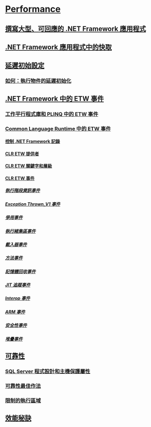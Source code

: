 # [Performance](index.md)
## [撰寫大型、可回應的 .NET Framework 應用程式](writing-large-responsive-apps.md)
## [.NET Framework 應用程式中的快取](caching-in-net-framework-applications.md)
## [延遲初始設定](lazy-initialization.md)
### [如何：執行物件的延遲初始化](how-to-perform-lazy-initialization-of-objects.md)
## [.NET Framework 中的 ETW 事件](etw-events.md)
### [工作平行程式庫和 PLINQ 中的 ETW 事件](etw-events-in-task-parallel-library-and-plinq.md)
### [Common Language Runtime 中的 ETW 事件](etw-events-in-the-common-language-runtime.md)
#### [控制 .NET Framework 記錄](controlling-logging.md)
#### [CLR ETW 提供者](clr-etw-providers.md)
#### [CLR ETW 關鍵字和層級](clr-etw-keywords-and-levels.md)
#### [CLR ETW 事件](clr-etw-events.md)
##### [執行階段資訊事件](runtime-information-etw-events.md)
##### [Exception Thrown_V1 事件](exception-thrown-v1-etw-event.md)
##### [爭用事件](contention-etw-events.md)
##### [執行緒集區事件](thread-pool-etw-events.md)
##### [載入器事件](loader-etw-events.md)
##### [方法事件](method-etw-events.md)
##### [記憶體回收事件](garbage-collection-etw-events.md)
##### [JIT 追蹤事件](jit-tracing-etw-events.md)
##### [Interop 事件](interop-etw-events.md)
##### [ARM 事件](application-domain-resource-monitoring-arm-etw-events.md)
##### [安全性事件](security-etw-events.md)
##### [堆疊事件](stack-etw-event.md)
## [可靠性](reliability.md)
### [SQL Server 程式設計和主機保護屬性](sql-server-programming-and-host-protection-attributes.md)
### [可靠性最佳作法](reliability-best-practices.md)
### [限制的執行區域](constrained-execution-regions.md)
## [效能秘訣](performance-tips.md)
